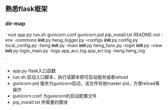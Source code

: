 ## 熟悉flask框架



### dir-map

`
root
    app.py
    run.sh
    gunicorn.conf
    gunicorn.pid
    pip_install.txt
    README.md
    -env
    -commons
        __init__.py
        heng_logger.py
    -configs
        __init__.py
        config.py
        local_config.py
    -heng
        __init__.py
        -main
            __init__.py
            heng_func.py
    -login
        __init__.py
        -view
            __init__.py
            login_main.py
    -logs
        app_acc.log
        app_err.log
        -heng
            heng_log

`

* app.py          flask入口函数
* run.sh          启动入口脚本，执行该脚本即可启动服务或者reload
* gunicorn.pid    服务为gunicorn启动，该文件存放master pid，方便reload等操作
* gunicorn.conf   为gunicorn的启动配置文件
* pip_install.txt 所需要的模块
